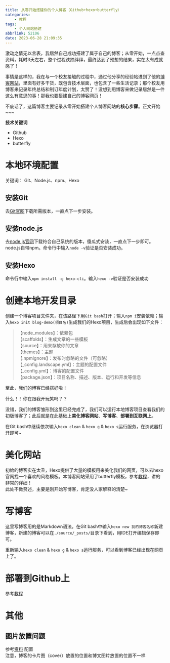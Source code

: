 ```yaml
---
title: 从零开始搭建你的个人博客（Github+hexo+butterfly）
categories: 
    - 教程
tags:
    - 个人网站搭建
abbrlink: 52106
date: 2023-06-28 21:09:35
---
```


激动之情无以言表，我居然自己成功搭建了属于自己的博客；从零开始，一点点查资料，耗时3天左右，整个过程跌跌绊绊，最终达到了预想的结果，实在太有成就感了！

事情是这样的，我在与一个校友接触的过程中，通过他分享的经验帖进到了他的[博客网站](https://youngforest.github.io/2016/08/25/my-britain-trip/)，里面有好多干货，既包含技术层面，也包含了一些生活记录；那个校友用博客来记录年终总结和制订年度计划，太赞了！没想到用博客来做记录居然是一件这么有意思的事！那我也要搭建自己的博客网页！

不废话了，这篇博客主要记录从零开始搭建个人博客网站的**核心步骤**。正文开始~~~

**技术关键词**
- Github
- Hexo
- butterfly

# 本地环境配置
关键词： Git、Node.js、npm、Hexo  
## 安装Git
去[Git官网](https://git-scm.com/download/)下载所需版本，一直点下一步安装。
## 安装node.js
去[node.js官网](https://nodejs.org/en/download)下载符合自己系统的版本，傻瓜式安装，一直点下一步即可。node.js自带npm。命令行中输入`node -v`验证是否安装成功。

## 安装Hexo
命令行中输入`npm install -g hexo-cli`。输入`hexo -v`验证是否安装成功

# 创建本地开发目录
创建一个博客项目文件夹，在该路径下用`Git bash`打开；输入`npm i`安装依赖；输入`hexo init blog-demo(项目名)`生成我们的Hexo项目，生成后会出现如下文件：  

>【node_modules】：依赖包  
>【scaffolds】：生成文章的一些模板  
>【source】：用来存放你的文章  
>【themes】：主题  
>【.npmignore】：发布时忽略的文件（可忽略）  
>【_config.landscape.yml】：主题的配置文件  
>【_config.yml】：博客的配置文件  
>【package.json】：项目名称、描述、版本、运行和开发等信息

至此，我们的博客已经搭好啦！

什么！！你在跟我开玩笑吗？？

没错，我们的博客雏形到这里已经完成了，我们可以运行本地博客项目查看我们的初版博客了；此后就是在此基础上**美化博客网站**、**写博客**、**部署到互联网上**。

在Git bash中继续依次输入`hexo clean` & `hexo g` & `hexo s`运行服务，在浏览器打开即可~

# 美化网站
初始的博客实在太丑，Hexo提供了大量的模板用来美化我们的网页，可以去hexo官网找一个喜欢的风格模板。本博客网站采用了butterfly模板，参考[教程](https://fe32.top/articles/hexo1600/)，讲的非常的详细！  
此处不做赘述，主要是刚开始写博客，肯定没人家解释的清楚~

# 写博客
这里写博客用的是Markdown语法。在Git bash中输入`hexo new 我的博客名称`新建博客，新建的博客可以在`./source/_posts/`目录下看到，用IDE打开编辑保存即可。

重新输入`hexo clean` & `hexo g` & `hexo s`运行服务，可以看到博客已经出现在网页上了。

# 部署到Github上
参考[教程](https://fe32.top/articles/hexo1600/)

# 其他
## 图片放置问题
参考[资料](https://blog.csdn.net/ayuayue/article/details/109198493) 配置   
注意，博客的卡片图（cover）放置的位置和博文图片放置的位置不一样